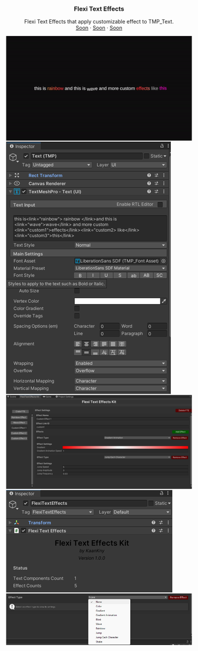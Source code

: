 <div align="center">

  <h3 align="center">Flexi Text Effects</h3>

  <p align="center">
    Flexi Text Effects that apply customizable effect to TMP_Text.
    <br />
    <a href="">Soon</a>
    ·
    <a href="">Soon</a>
    ·
    <a href="">Soon</a>
  </p>
</div>

![](https://github.com/kaankny/FlexiTextEffect/blob/main/image/1.gif)
![](https://github.com/kaankny/FlexiTextEffect/blob/main/image/4.png)
![](https://github.com/kaankny/FlexiTextEffect/blob/main/image/2.png)
![](https://github.com/kaankny/FlexiTextEffect/blob/main/image/3.png)
![](https://github.com/kaankny/FlexiTextEffect/blob/main/image/5.png)

